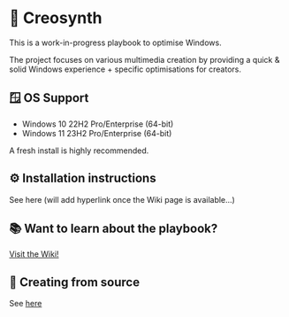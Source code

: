 # 🤖 Creosynth
This is a work-in-progress playbook to optimise Windows. 

The project focuses on various multimedia creation by providing a quick & solid Windows experience + specific optimisations for creators.

## 🪟 OS Support
- Windows 10 22H2 Pro/Enterprise (64-bit)
- Windows 11 23H2 Pro/Enterprise (64-bit)

A fresh install is highly recommended.

## ⚙️ Installation instructions
See here (will add hyperlink once the Wiki page is available...)

## 📚 Want to learn about the playbook?
[Visit the Wiki!](https://github.com/mewostick/Creosynth/wiki)

## 👀 Creating from source
See [here](https://github.com/mewostick/Creosynth/tree/main/playbook)
